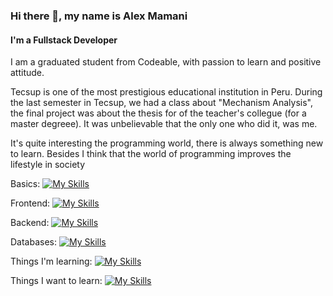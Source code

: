 ### Hi there 👋, my name is Alex Mamani
#### I'm a Fullstack Developer
I am a graduated student from Codeable, with passion to learn and
positive attitude.

Tecsup is one of the most prestigious educational institution in Peru. During the last semester in Tecsup, we had a class about "Mechanism Analysis", the final project was about the thesis for of the teacher's collegue (for a master degreee). It was unbelievable that the only one who did it, was me.

It's quite interesting the programming world, there is always something new to learn. Besides I think that the world of programming improves the lifestyle in society

Basics:
[![My Skills](https://skillicons.dev/icons?i=html,css,ts,ruby,js,py)](https://skillicons.dev)


Frontend: 
[![My Skills](https://skillicons.dev/icons?i=ts,vite,vue,react,materialui,tailwind)](https://skillicons.dev)

Backend: 
[![My Skills](https://skillicons.dev/icons?i=express,nodejs,rails)](https://skillicons.dev)

Databases: 
[![My Skills](https://skillicons.dev/icons?i=firebase,mongodb,mysql,postgres)](https://skillicons.dev)


Things I'm learning: 
[![My Skills](https://skillicons.dev/icons?i=vue,aws,firebase)](https://skillicons.dev)

Things I want to learn: 
[![My Skills](https://skillicons.dev/icons?i=angular,django,graphql,dart,flutter)](https://skillicons.dev)





<!--
**AlexMamani85/AlexMamani85** is a ✨ _special_ ✨ repository because its `README.md` (this file) appears on your GitHub profile.

Here are some ideas to get you started:

- 🔭 I’m currently working on ...
- 🌱 I’m currently learning ...
- 👯 I’m looking to collaborate on ...
- 🤔 I’m looking for help with ...
- 💬 Ask me about ...
- 📫 How to reach me: ...
- 😄 Pronouns: ...
- ⚡ Fun fact: ...
-->
